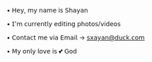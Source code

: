 • 𝖧𝖾𝗒, 𝗆𝗒 𝗇𝖺𝗆𝖾 𝗂𝗌 𝖲𝗁𝖺𝗒𝖺𝗇

• 𝖨'𝗆 𝖼𝗎𝗋𝗋𝖾𝗇𝗍𝗅𝗒 𝖾𝖽𝗂𝗍𝗂𝗇𝗀 𝗉𝗁𝗈𝗍𝗈𝗌/𝗏𝗂𝖽𝖾𝗈𝗌

• 𝖢𝗈𝗇𝗍𝖺𝖼𝗍 𝗆𝖾 𝗏𝗂𝖺 𝖤𝗆𝖺𝗂𝗅 → 𝗌𝗑𝖺𝗒𝖺𝗇@𝖽𝗎𝖼𝗄.𝖼𝗈𝗆

• 𝖬𝗒 𝗈𝗇𝗅𝗒 𝗅𝗈𝗏𝖾 𝗂𝗌 💕 𝖦𝗈𝖽

<!---
sxayan69/sxayan69 is a ✨ special ✨ repository because its `README.md` (this file) appears on your GitHub profile.
You can click the Preview link to take a look at your changes.
--->
